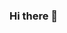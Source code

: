 ### Hi there 👋

<!--
**colmedor/colmedor** is a ✨ _special_ ✨ repository because its `README.md` (this file) appears on your GitHub profile.

- 🔭 I’m currently working on get my bacherlor's degree in Economics 🤔
- 🌱 I’m currently learning how to use GitHub 😄
- 👯 I’m looking to collaborate on Finance or Economic projects that involve use of Python or R
- 📫 How to reach me: nkedin.com/in/cristopher-olmedo-r-757361198/
-->
